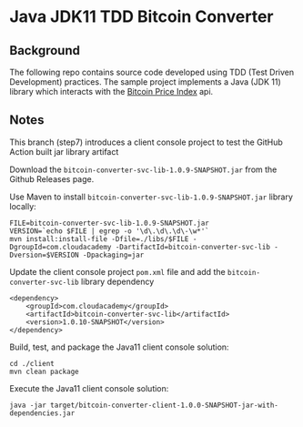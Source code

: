 # Java JDK11 TDD Bitcoin Converter

## Background
The following repo contains source code developed using TDD (Test Driven Development) practices. The sample project implements a Java (JDK 11) library which interacts with the [Bitcoin Price Index](https://www.coindesk.com/coindesk-api) api.

## Notes

This branch (step7) introduces a client console project to test the GitHub Action built jar library artifact

Download the ```bitcoin-converter-svc-lib-1.0.9-SNAPSHOT.jar``` from the Github Releases page.

Use Maven to install ```bitcoin-converter-svc-lib-1.0.9-SNAPSHOT.jar``` library locally:

```
FILE=bitcoin-converter-svc-lib-1.0.9-SNAPSHOT.jar
VERSION=`echo $FILE | egrep -o '\d\.\d\.\d\-\w*'`
mvn install:install-file -Dfile=./libs/$FILE -DgroupId=com.cloudacademy -DartifactId=bitcoin-converter-svc-lib -Dversion=$VERSION -Dpackaging=jar
```

Update the client console project ```pom.xml``` file and add the ```bitcoin-converter-svc-lib``` library dependency

```
<dependency>
    <groupId>com.cloudacademy</groupId>
    <artifactId>bitcoin-converter-svc-lib</artifactId>
    <version>1.0.10-SNAPSHOT</version>
</dependency>
```

Build, test, and package the Java11 client console solution:

```
cd ./client
mvn clean package
```

Execute the Java11 client console solution:

```
java -jar target/bitcoin-converter-client-1.0.0-SNAPSHOT-jar-with-dependencies.jar
```